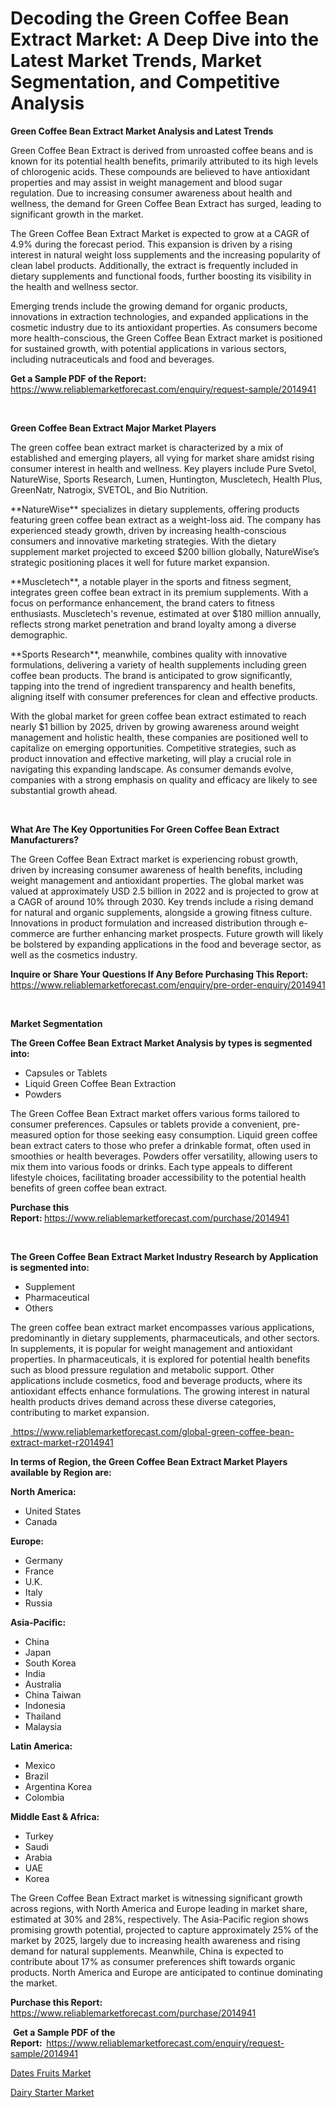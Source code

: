 <p><h1>Decoding the Green Coffee Bean Extract Market: A Deep Dive into the Latest Market Trends, Market Segmentation, and Competitive Analysis</h1></p><p><strong>Green Coffee Bean Extract Market Analysis and Latest Trends</strong></p>
<p><p>Green Coffee Bean Extract is derived from unroasted coffee beans and is known for its potential health benefits, primarily attributed to its high levels of chlorogenic acids. These compounds are believed to have antioxidant properties and may assist in weight management and blood sugar regulation. Due to increasing consumer awareness about health and wellness, the demand for Green Coffee Bean Extract has surged, leading to significant growth in the market.</p><p>The Green Coffee Bean Extract Market is expected to grow at a CAGR of 4.9% during the forecast period. This expansion is driven by a rising interest in natural weight loss supplements and the increasing popularity of clean label products. Additionally, the extract is frequently included in dietary supplements and functional foods, further boosting its visibility in the health and wellness sector. </p><p>Emerging trends include the growing demand for organic products, innovations in extraction technologies, and expanded applications in the cosmetic industry due to its antioxidant properties. As consumers become more health-conscious, the Green Coffee Bean Extract market is positioned for sustained growth, with potential applications in various sectors, including nutraceuticals and food and beverages.</p></p>
<p><strong>Get a Sample PDF of the Report:&nbsp;</strong> <a href="https://www.reliablemarketforecast.com/enquiry/request-sample/2014941?utm_campaign=1842&utm_medium=2&utm_source=Github&utm_content=ia&utm_term=15022025&utm_id=green-coffee-bean-extract">https://www.reliablemarketforecast.com/enquiry/request-sample/2014941</a></p>
<p>&nbsp;</p>
<p><strong>Green Coffee Bean Extract Major Market Players</strong></p>
<p><p>The green coffee bean extract market is characterized by a mix of established and emerging players, all vying for market share amidst rising consumer interest in health and wellness. Key players include Pure Svetol, NatureWise, Sports Research, Lumen, Huntington, Muscletech, Health Plus, GreenNatr, Natrogix, SVETOL, and Bio Nutrition.</p><p>**NatureWise** specializes in dietary supplements, offering products featuring green coffee bean extract as a weight-loss aid. The company has experienced steady growth, driven by increasing health-conscious consumers and innovative marketing strategies. With the dietary supplement market projected to exceed $200 billion globally, NatureWise’s strategic positioning places it well for future market expansion.</p><p>**Muscletech**, a notable player in the sports and fitness segment, integrates green coffee bean extract in its premium supplements. With a focus on performance enhancement, the brand caters to fitness enthusiasts. Muscletech's revenue, estimated at over $180 million annually, reflects strong market penetration and brand loyalty among a diverse demographic.</p><p>**Sports Research**, meanwhile, combines quality with innovative formulations, delivering a variety of health supplements including green coffee bean products. The brand is anticipated to grow significantly, tapping into the trend of ingredient transparency and health benefits, aligning itself with consumer preferences for clean and effective products.</p><p>With the global market for green coffee bean extract estimated to reach nearly $1 billion by 2025, driven by growing awareness around weight management and holistic health, these companies are positioned well to capitalize on emerging opportunities. Competitive strategies, such as product innovation and effective marketing, will play a crucial role in navigating this expanding landscape. As consumer demands evolve, companies with a strong emphasis on quality and efficacy are likely to see substantial growth ahead.</p></p>
<p>&nbsp;</p>
<p><strong>What Are The Key Opportunities For Green Coffee Bean Extract Manufacturers?</strong></p>
<p><p>The Green Coffee Bean Extract market is experiencing robust growth, driven by increasing consumer awareness of health benefits, including weight management and antioxidant properties. The global market was valued at approximately USD 2.5 billion in 2022 and is projected to grow at a CAGR of around 10% through 2030. Key trends include a rising demand for natural and organic supplements, alongside a growing fitness culture. Innovations in product formulation and increased distribution through e-commerce are further enhancing market prospects. Future growth will likely be bolstered by expanding applications in the food and beverage sector, as well as the cosmetics industry.</p></p>
<p><strong>Inquire or Share Your Questions If Any Before Purchasing This Report:</strong> <a href="https://www.reliablemarketforecast.com/enquiry/pre-order-enquiry/2014941?utm_campaign=1842&utm_medium=2&utm_source=Github&utm_content=ia&utm_term=15022025&utm_id=green-coffee-bean-extract">https://www.reliablemarketforecast.com/enquiry/pre-order-enquiry/2014941</a></p>
<p>&nbsp;</p>
<p><strong>Market Segmentation</strong></p>
<p><strong>The Green Coffee Bean Extract Market Analysis by types is segmented into:</strong></p>
<p><ul><li>Capsules or Tablets</li><li>Liquid Green Coffee Bean Extraction</li><li>Powders</li></ul></p>
<p><p>The Green Coffee Bean Extract market offers various forms tailored to consumer preferences. Capsules or tablets provide a convenient, pre-measured option for those seeking easy consumption. Liquid green coffee bean extract caters to those who prefer a drinkable format, often used in smoothies or health beverages. Powders offer versatility, allowing users to mix them into various foods or drinks. Each type appeals to different lifestyle choices, facilitating broader accessibility to the potential health benefits of green coffee bean extract.</p></p>
<p><strong>Purchase this Report:&nbsp;</strong><a href="https://www.reliablemarketforecast.com/purchase/2014941?utm_campaign=1842&utm_medium=2&utm_source=Github&utm_content=ia&utm_term=15022025&utm_id=green-coffee-bean-extract">https://www.reliablemarketforecast.com/purchase/2014941</a></p>
<p>&nbsp;</p>
<p><strong>The Green Coffee Bean Extract Market Industry Research by Application is segmented into:</strong></p>
<p><ul><li>Supplement</li><li>Pharmaceutical</li><li>Others</li></ul></p>
<p><p>The green coffee bean extract market encompasses various applications, predominantly in dietary supplements, pharmaceuticals, and other sectors. In supplements, it is popular for weight management and antioxidant properties. In pharmaceuticals, it is explored for potential health benefits such as blood pressure regulation and metabolic support. Other applications include cosmetics, food and beverage products, where its antioxidant effects enhance formulations. The growing interest in natural health products drives demand across these diverse categories, contributing to market expansion.</p></p>
<p><a href="https://www.reliablemarketforecast.com/global-green-coffee-bean-extract-market-r2014941?utm_campaign=1842&utm_medium=2&utm_source=Github&utm_content=ia&utm_term=15022025&utm_id=green-coffee-bean-extract">&nbsp;https://www.reliablemarketforecast.com/global-green-coffee-bean-extract-market-r2014941</a></p>
<p><strong>In terms of Region, the Green Coffee Bean Extract Market Players available by Region are:</strong></p>
<p>
    <p> <strong> North America: </strong>
        <ul>
            <li>United States</li>
            <li>Canada</li>
        </ul>
        </p> 
    <p> <strong> Europe: </strong>
        <ul>
            <li>Germany</li>
            <li>France</li>
            <li>U.K.</li>
            <li>Italy</li>
            <li>Russia</li>
        </ul>
        </p> 
    <p> <strong> Asia-Pacific: </strong>
        <ul>
            <li>China</li>
            <li>Japan</li>
            <li>South Korea</li>
            <li>India</li>
            <li>Australia</li>
            <li>China Taiwan</li>
            <li>Indonesia</li>
            <li>Thailand</li>
            <li>Malaysia</li>
        </ul>
        </p> 
    <p> <strong> Latin America: </strong>
        <ul>
            <li>Mexico</li>
            <li>Brazil</li>
            <li>Argentina Korea</li>
            <li>Colombia</li>
        </ul>
        </p> 
    <p> <strong> Middle East & Africa: </strong>
        <ul>
            <li>Turkey</li>
            <li>Saudi</li>
            <li>Arabia</li>
            <li>UAE</li>
            <li>Korea</li>
        </ul>
    </p>
    </p>
<p><p>The Green Coffee Bean Extract market is witnessing significant growth across regions, with North America and Europe leading in market share, estimated at 30% and 28%, respectively. The Asia-Pacific region shows promising growth potential, projected to capture approximately 25% of the market by 2025, largely due to increasing health awareness and rising demand for natural supplements. Meanwhile, China is expected to contribute about 17% as consumer preferences shift towards organic products. North America and Europe are anticipated to continue dominating the market.</p></p>
<p><strong>Purchase this Report: </strong><a href="https://www.reliablemarketforecast.com/purchase/2014941?utm_campaign=1842&utm_medium=2&utm_source=Github&utm_content=ia&utm_term=15022025&utm_id=green-coffee-bean-extract">https://www.reliablemarketforecast.com/purchase/2014941</a></p>
<p>&nbsp;<strong>Get a Sample PDF of the Report:&nbsp;&nbsp;</strong><a href="https://www.reliablemarketforecast.com/enquiry/request-sample/2014941?utm_campaign=1842&utm_medium=2&utm_source=Github&utm_content=ia&utm_term=15022025&utm_id=green-coffee-bean-extract">https://www.reliablemarketforecast.com/enquiry/request-sample/2014941</a></p>
<p><strong></strong></p>
<p><p><a href="https://github.com/gulaimolin/Market-Research-Report-List-7/blob/main/dates-fruits-market.md?utm_campaign=1842&utm_medium=2&utm_source=Github&utm_content=ia&utm_term=15022025&utm_id=green-coffee-bean-extract">Dates Fruits Market</a></p><p><a href="https://github.com/kryshaprilbb/Market-Research-Report-List-1/blob/main/dairy-starter-market.md?utm_campaign=1842&utm_medium=2&utm_source=Github&utm_content=ia&utm_term=15022025&utm_id=green-coffee-bean-extract">Dairy Starter Market</a></p></p>